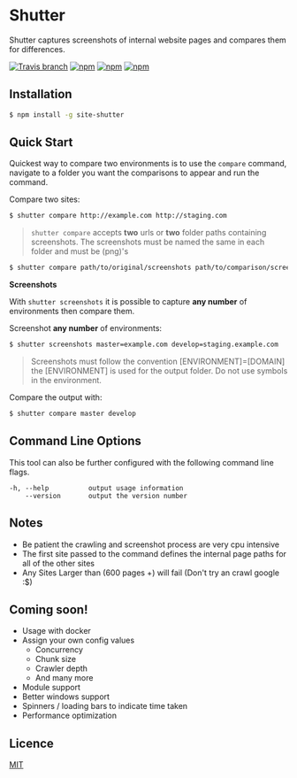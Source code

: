 # Shutter

Shutter captures screenshots of internal website pages and compares them for differences.

[![Travis branch](https://img.shields.io/travis/moshie/shutter/master.svg)](https://travis-ci.org/moshie/shutter)
[![npm](https://img.shields.io/npm/v/site-shutter.svg)](https://www.npmjs.com/package/site-shutter)
[![npm](https://img.shields.io/npm/dt/site-shutter.svg)](https://www.npmjs.com/package/site-shutter)
[![npm](https://img.shields.io/npm/l/site-shutter.svg)](licence.md)

## Installation

```sh
$ npm install -g site-shutter
```

## Quick Start

Quickest way to compare two environments is to use the `compare` command, navigate to a folder you want the comparisons to appear and run the command.

Compare two sites:

```bash
$ shutter compare http://example.com http://staging.com
```

> `shutter compare` accepts **two** urls or **two** folder paths containing screenshots. The screenshots must be named the same in each folder and must be (png)'s

```bash
$ shutter compare path/to/original/screenshots path/to/comparison/screenshots
```

**Screenshots**

With `shutter screenshots` it is possible to capture **any number** of environments then compare them.

Screenshot **any number** of environments:

```bash
$ shutter screenshots master=example.com develop=staging.example.com
```

> Screenshots must follow the convention [ENVIRONMENT]=[DOMAIN] the [ENVIRONMENT] is used for the output folder. Do not use symbols in the environment.

Compare the output with:

```bash
$ shutter compare master develop
```

## Command Line Options

This tool can also be further configured with the following command line flags.

    -h, --help          output usage information
        --version       output the version number

## Notes
 - Be patient the crawling and screenshot process are very cpu intensive
 - The first site passed to the command defines the internal page paths for all of the other sites
 - Any Sites Larger than (600 pages +) will fail (Don't try an crawl google :$)

## Coming soon!
 - Usage with docker
 - Assign your own config values
    - Concurrency
    - Chunk size
    - Crawler depth
    - And many more
 - Module support
 - Better windows support
 - Spinners / loading bars to indicate time taken
 - Performance optimization

## Licence

[MIT](licence.md)